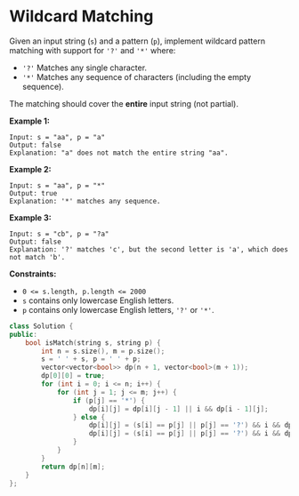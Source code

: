 # Wildcard Matching

Given an input string (`s`) and a pattern (`p`), implement wildcard pattern matching with support for `'?'` and `'*'` where:

- `'?'` Matches any single character.
- `'*'` Matches any sequence of characters (including the empty sequence).

The matching should cover the **entire** input string (not partial).

 

**Example 1:**

```
Input: s = "aa", p = "a"
Output: false
Explanation: "a" does not match the entire string "aa".
```

**Example 2:**

```
Input: s = "aa", p = "*"
Output: true
Explanation: '*' matches any sequence.
```

**Example 3:**

```
Input: s = "cb", p = "?a"
Output: false
Explanation: '?' matches 'c', but the second letter is 'a', which does not match 'b'.
```

 

**Constraints:**

- `0 <= s.length, p.length <= 2000`
- `s` contains only lowercase English letters.
- `p` contains only lowercase English letters, `'?'` or `'*'`.

```c++
class Solution {
public:
    bool isMatch(string s, string p) {
        int n = s.size(), m = p.size();
        s = ' ' + s, p = ' ' + p;
        vector<vector<bool>> dp(n + 1, vector<bool>(m + 1));
        dp[0][0] = true;
        for (int i = 0; i <= n; i++) {
            for (int j = 1; j <= m; j++) {
                if (p[j] == '*') {
                    dp[i][j] = dp[i][j - 1] || i && dp[i - 1][j];
                } else {
                    dp[i][j] = (s[i] == p[j] || p[j] == '?') && i && dp[i - 1][j - 1];
                    dp[i][j] = (s[i] == p[j] || p[j] == '?') && i && dp[i - 1][j - 1];
                }
            }
        }
        return dp[n][m];
    }
};
```

